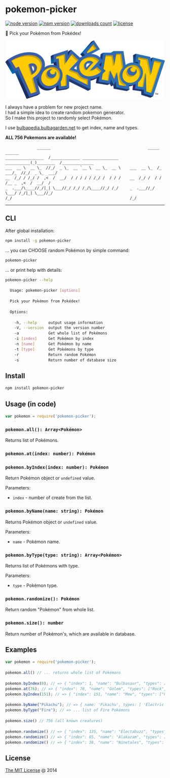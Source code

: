 # pokemon-picker

[![node version](https://img.shields.io/node/v/pokemon-picker.svg)](https://www.npmjs.com/package/pokemon-picker)
[![npm version](https://badge.fury.io/js/pokemon-picker.svg)](https://badge.fury.io/js/pokemon-picker)
[![downloads count](https://img.shields.io/npm/dt/pokemon-picker.svg)](https://www.npmjs.com/package/pokemon-picker)
[![license](https://img.shields.io/npm/l/pokemon-picker.svg)](https://piecioshka.mit-license.org)

:art: Pick your Pokémon from Pokédex!

![](./images/logo.png)

I always have a problem for new project name.<br />
I had a simple idea to create random pokemon generator.<br />
So I make this project to randomly select Pokémon.

I use [bulbapedia.bulbagarden.net][0] to get index, name and types.<br />

**ALL 756 Pokemons are available!**

```
              ______                                           _____      ______
_________________  /_____________ ________________     ___________(_)________  /______________
___  __ \  __ \_  //_/  _ \_  __ `__ \  __ \_  __ \    ___  __ \_  /_  ___/_  //_/  _ \_  ___/
__  /_/ / /_/ /  ,<  /  __/  / / / / / /_/ /  / / /    __  /_/ /  / / /__ _  ,<  /  __/  /
_  .___/\____//_/|_| \___//_/ /_/ /_/\____//_/ /_/     _  .___//_/  \___/ /_/|_| \___//_/
/_/                                                    /_/

```

----

## CLI

After global installation:

```bash
npm install -g pokemon-picker
```

... you can CHOOSE random Pokémon by simple command:

```bash
pokemon-picker
```

... or print help with details:

```bash
pokemon-picker --help

  Usage: pokemon-picker [options]

  Pick your Pokémon from Pokédex!

  Options:

    -h, --help     output usage information
    -V, --version  output the version number
    -a             Get whole list of Pokémons
    -i [index]     Get Pokémon by index
    -n [name]      Get Pokémon by name
    -t [type]      Get Pokémons by type
    -r             Return random Pokémon
    -s             Return number of database size
```

## Install

```bash
npm install pokemon-picker
```

## Usage (in code)

```javascript
var pokemon = require('pokemon-picker');
```

### `pokemon.all(): Array<Pokémon>`

Returns list of Pokémons.

### `pokemon.at(index: number): Pokémon`
### `pokemon.byIndex(index: number): Pokémon`

Return Pokémon object or `undefined` value.

Parameters:

 * `index` - number of create from the list.

### `pokemon.byName(name: string): Pokémon`

Returns Pokémon object or `undefined` value.

Parameters:

 * `name` - Pokémon name.

### `pokemon.byType(type: string): Array<Pokémon>`

Returns list of Pokémons with type.

Parameters:

 * `type` - Pokémon type.

### `pokemon.randomize(): Pokémon`

Return random "Pokémon" from whole list.

### `pokemon.size(): number`

Return number of Pokémon's, which are available in database.

## Examples

```javascript
var pokemon = require('pokemon-picker');

pokemon.all() // ... returns whole list of Pokémons

pokemon.byIndex(0); // => { "index": 1, "name": "Bulbasaur", "types": ["Grass", "Poison"] }
pokemon.at(76); // => { "index": 76, "name": "Golem", "types": ["Rock", "Ground"] }
pokemon.byIndex(151); // => { "index": 151, "name": "Mew", "types": ["Psychic"] }

pokemon.byName("Pikachu"); // => { name: 'Pikachu', types: [ 'Electric' ], index: 25 }
pokemon.byType("Fire"); // => ... list of Fire Pokémons

pokemon.size() // 756 (all known creatures)

pokemon.randomize() // => { "index": 135, "name": "Electabuzz", "types": ["Electric"] }
pokemon.randomize() // => { "index": 65, "name": "Alakazam", "types": ["Psychic"] }
pokemon.randomize() // => { "index": 38, "name": "Ninetales", "types": ["Fire"] }
```

## License

[The MIT License](https://piecioshka.mit-license.org) @ 2014

[0]: https://bulbapedia.bulbagarden.net/wiki/List_of_Pok%C3%A9mon_by_National_Pok%C3%A9dex_number
